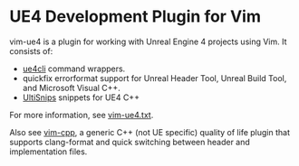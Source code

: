 # UE4 Development Plugin for Vim

vim-ue4 is a plugin for working with Unreal Engine 4 projects using Vim. It
consists of:

- [ue4cli](https://docs.adamrehn.com/ue4cli/overview/introduction-to-ue4cli)
  command wrappers.
- quickfix errorformat support for Unreal Header Tool, Unreal Build Tool, and
  Microsoft Visual C++.
- [UltiSnips](https://github.com/SirVer/ultisnips) snippets for UE4 C++

For more information, see [vim-ue4.txt](doc/vim-ue4.txt).

Also see [vim-cpp](https://github.com/drichardson/vim-cpp), a generic C++ (not
UE specific) quality of life plugin that supports clang-format and quick
switching between header and implementation files.
